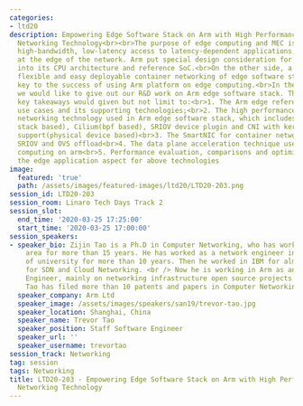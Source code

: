 ```yaml
---
categories:
- ltd20
description: Empowering Edge Software Stack on Arm with High Performance Container
  Networking Technology<br><br>The purpose of edge computing and MEC is to bring real-time,
  high-bandwidth, low-latency access to latency-dependent applications, distributed
  at the edge of the network. Arm put special design consideration for edge computing
  into its CPU architecture and reference SoC.<br>On the other side, a high performance,
  flexible and easy deployable container networking of edge software stack is the
  key to the success of using Arm platform on edge computing.<br>In the presentation,
  we would like to give out our R&D work on Arm edge software stack. The following
  key takeaways would given but not limit to:<br>1. The Arm edge reference stack,
  use cases and its supporting technologies;<br>2. The high performance container
  networking technology used in Arm edge software stack, which includes Calico(kernel
  stack based), Cilium(bpf based), SRIOV device plugin and CNI with kernel and DPDK
  support(physical device based)<br>3. The SmartNIC for container networking with
  SRIOV and OVS offload<br>4. The data plane acceleration technique used for edge
  computing on arm<br>5. Performance evaluation, comparisons and optimization from
  the edge application aspect for above technologies
image:
  featured: 'true'
  path: /assets/images/featured-images/ltd20/LTD20-203.png
session_id: LTD20-203
session_room: Linaro Tech Days Track 2
session_slot:
  end_time: '2020-03-25 17:25:00'
  start_time: '2020-03-25 17:00:00'
session_speakers:
- speaker_bio: Zijin Tao is a Ph.D in Computer Networking, who has worked in this
    area for more than 15 years. He has worked as a network engineer in research institute
    of university for more than 10 years. Then he worked in IBM for almost 5 years
    for SDN and Cloud Networking. <br /> Now he is working in Arm as an Staff Software
    Engineer, mainly on networking infrastructure open source projects.<br /> Zijin
    Tao has filed more than 10 patents and papers in Computer Networking.
  speaker_company: Arm Ltd
  speaker_image: /assets/images/speakers/san19/trevor-tao.jpg
  speaker_location: Shanghai, China
  speaker_name: Trevor Tao
  speaker_position: Staff Software Engineer
  speaker_url: ''
  speaker_username: trevortao
session_track: Networking
tag: session
tags: Networking
title: LTD20-203 - Empowering Edge Software Stack on Arm with High Performance Container
  Networking Technology
---
```


